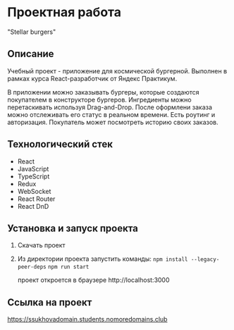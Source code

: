 # Проектная работа

"Stellar burgers"

## Описание

Учебный проект - приложение для космической бургерной.
Выполнен в рамках курса React-разработчик от Яндекс Практикум.

В приложении можно заказывать бургеры, которые создаются покупателем в конструкторе бургеров. 
Ингредиенты можно перетаскивать используя Drag-and-Drop. 
После оформлени заказа можно отслеживать его статус в реальном времени.
Есть роутинг и авторизация. Покупатель может посмотреть историю своих заказов.

## Технологический стек

* React
* JavaScript
* TypeScript
* Redux
* WebSocket
* React Router
* React DnD

## Установка и запуск проекта

1. Скачать проект
2. Из директории проекта запустить команды:
   `npm install --legacy-peer-deps`
   `npm run start`

   проект откроется в браузере http://localhost:3000

## Ссылка на проект

https://ssukhovadomain.students.nomoredomains.club


